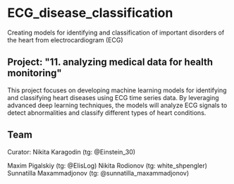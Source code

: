 # ECG_disease_classification
Creating models for identifying and classification of important disorders of the heart from electrocardiogram (ECG)

## Project: "11. analyzing medical data for health monitoring"
This project focuses on developing machine learning models for identifying and classifying heart diseases using ECG time series data. By leveraging advanced deep learning techniques, the models will analyze ECG signals to detect abnormalities and classify different types of heart conditions. 

## Team
Curator: Nikita Karagodin (tg: @Einstein_30)

Maxim Pigalskiy (tg: @EIisLog)
Nikita Rodionov (tg: white_shpengler)
Sunnatilla Maxammadjonov (tg: @sunnatilla_maxammadjonov)



